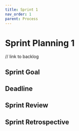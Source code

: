 ```yaml
---
title: Sprint 1
nav_order: 1
parent: Process
---
```

# Sprint Planning 1
 // link to backlog
 
## Sprint Goal

## Deadline

## Sprint Review

## Sprint Retrospective

